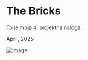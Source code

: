 # The Bricks

To je moja 4. projektna naloga. 

April, 2025

![image](https://github.com/user-attachments/assets/26a89518-1b56-4ab4-959a-7a39d5f1eed7)
